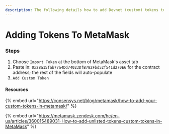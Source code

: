 ```yaml
---
description: The following details how to add Devnet (custom) tokens to MetaMask.
---
```


# Adding Tokens To MetaMask

### Steps

1. Choose `Import Token` at the bottom of MetaMask's asset tab
2. Paste in: `0x28a15fab77a4Dd74023DfB782Fbd52f541d270E6` for the contract address; the rest of the fields will auto-populate
3. `Add Custom Token`

#### Resources

{% embed url="https://consensys.net/blog/metamask/how-to-add-your-custom-tokens-in-metamask/" %}

{% embed url="https://metamask.zendesk.com/hc/en-us/articles/360015489031-How-to-add-unlisted-tokens-custom-tokens-in-MetaMask" %}
